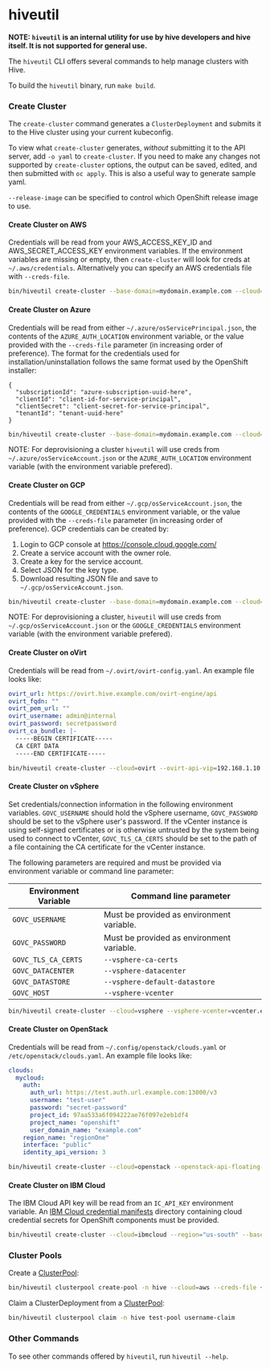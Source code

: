 # hiveutil

**NOTE: `hiveutil` is an internal utility for use by hive developers and
hive itself. It is not supported for general use.**

The `hiveutil` CLI offers several commands to help manage clusters with Hive.

To build the `hiveutil` binary, run `make build`.

### Create Cluster

The `create-cluster` command generates a `ClusterDeployment` and submits it to the Hive cluster using your current kubeconfig.

To view what `create-cluster` generates, *without* submitting it to the API server, add `-o yaml` to `create-cluster`. If you need to make any changes not supported by `create-cluster` options, the output can be saved, edited, and then submitted with `oc apply`. This is also a useful way to generate sample yaml.

`--release-image` can be specified to control which OpenShift release image to use.

#### Create Cluster on AWS

Credentials will be read from your AWS_ACCESS_KEY_ID and AWS_SECRET_ACCESS_KEY environment variables. If the environment variables are missing or empty, then `create-cluster` will look for creds at `~/.aws/credentials`. Alternatively you can specify an AWS credentials file with `--creds-file`.

```bash
bin/hiveutil create-cluster --base-domain=mydomain.example.com --cloud=aws mycluster
```

#### Create Cluster on Azure

Credentials will be read from either `~/.azure/osServicePrincipal.json`, the contents of the `AZURE_AUTH_LOCATION` environment variable, or the value provided with the `--creds-file` parameter (in increasing order of preference). The format for the credentials used for installation/uninstallation follows the same format used by the OpenShift installer:

```
{
  "subscriptionId": "azure-subscription-uuid-here",
  "clientId": "client-id-for-service-principal",
  "clientSecret": "client-secret-for-service-principal",
  "tenantId": "tenant-uuid-here"
}
```

```bash
bin/hiveutil create-cluster --base-domain=mydomain.example.com --cloud=azure --azure-base-domain-resource-group-name=myresourcegroup mycluster
```

NOTE: For deprovisioning a cluster `hiveutil` will use creds from `~/.azure/osServiceAccount.json` or the `AZURE_AUTH_LOCATION` environment variable (with the environment variable prefered).

#### Create Cluster on GCP

Credentials will be read from either `~/.gcp/osServiceAccount.json`, the contents of the `GOOGLE_CREDENTIALS` environment variable, or the value provided with the `--creds-file` parameter (in increasing order of preference). GCP credentials can be created by:

 1. Login to GCP console at https://console.cloud.google.com/
 1. Create a service account with the owner role.
 1. Create a key for the service account.
 1. Select JSON for the key type.
 1. Download resulting JSON file and save to `~/.gcp/osServiceAccount.json`.

```bash
bin/hiveutil create-cluster --base-domain=mydomain.example.com --cloud=gcp mycluster
```

NOTE: For deprovisioning a cluster, `hiveutil` will use creds from `~/.gcp/osServiceAccount.json` or the `GOOGLE_CREDENTIALS` environment variable (with the environment variable prefered).

#### Create Cluster on oVirt

Credentials will be read from `~/.ovirt/ovirt-config.yaml`. An example file looks like:
```yaml
ovirt_url: https://ovirt.hive.example.com/ovirt-engine/api
ovirt_fqdn: ""
ovirt_pem_url: ""
ovirt_username: admin@internal
ovirt_password: secretpassword
ovirt_ca_bundle: |-
  -----BEGIN CERTIFICATE-----
  CA CERT DATA
  -----END CERTIFICATE-----
```

```bash
bin/hiveutil create-cluster --cloud=ovirt --ovirt-api-vip=192.168.1.10  --ovirt-ingress-vip=192.168.1.11 --ovirt-network-name ovirtmgmt --ovirt-storage-domain-id storage-domain-UUID --ovirt-cluster-id ovirt-cluster-UUID --ovirt-ca-certs ~/ovirt-ca.pem --base-domain ovirt.hive.example.com mycluster
```

#### Create Cluster on vSphere

Set credentials/connection information in the following environment variables. `GOVC_USERNAME` should hold the vSphere username, `GOVC_PASSWORD` should be set to the vSphere user's password. If the vCenter instance is using self-signed certificates or is otherwise untrusted by the system being used to connect to vCenter, `GOVC_TLS_CA_CERTS` should be set to the path of a file containing the CA certificate for the vCenter instance. 

The following parameters are required and must be provided via environment variable or command line parameter:

| Environment Variable | Command line parameter                    |
| -------------------- | ----------------------------------------- |
| `GOVC_USERNAME `     | Must be provided as environment variable. |
| `GOVC_PASSWORD`      | Must be provided as environment variable. |
| `GOVC_TLS_CA_CERTS`  | `--vsphere-ca-certs`                      |
| `GOVC_DATACENTER`    | `--vsphere-datacenter`                    |
| `GOVC_DATASTORE`     | `--vsphere-default-datastore`             |
| `GOVC_HOST`          | `--vsphere-vcenter`                       |


```bash
bin/hiveutil create-cluster --cloud=vsphere --vsphere-vcenter=vcenter.example.com --vsphere-datacenter=dc1 --vsphere-default-datastore=ds1 --vsphere-api-vip=192.168.10.10 --vsphere-ingress-vip=192.168.10.11 --vsphere-cluster=devel --vsphere-network="VM Network" --vsphere-folder=/dc1/vm/mycluster --vsphere-ca-certs="/tmp/cert1.crt:/tmp/cert2.crt" --base-domain vmware.hive.example.com mycluster
```

#### Create Cluster on OpenStack

Credentials will be read from `~/.config/openstack/clouds.yaml` or `/etc/openstack/clouds.yaml`. An example file looks like:
```yaml
clouds:
  mycloud:
    auth:
      auth_url: https://test.auth.url.example.com:13000/v3
      username: "test-user"
      password: "secret-password"
      project_id: 97aa533a6f094222ae76f097e2eb1df4
      project_name: "openshift"
      user_domain_name: "example.com"
    region_name: "regionOne"
    interface: "public"
    identity_api_version: 3
```

```bash
bin/hiveutil create-cluster --cloud=openstack --openstack-api-floating-ip=192.168.1.2 --openstack-cloud=mycloud mycluster
```

#### Create Cluster on IBM Cloud

The IBM Cloud API key will be read from an `IC_API_KEY` environment variable. An [IBM Cloud credential manifests](./using-hive.md#ibm-cloud-credential-manifests) directory containing cloud credential secrets for OpenShift components must be provided.

```bash
bin/hiveutil create-cluster --cloud=ibmcloud --region="us-south" --base-domain=ibm.hive.openshift.com --manifests=/path/to/manifests/ --credentials-mode-manual mycluster
```

### Cluster Pools

Create a [ClusterPool](./clusterpools.md):

```bash
bin/hiveutil clusterpool create-pool -n hive --cloud=aws --creds-file ~/.aws/credentials --image-set openshift-46 --pull-secret-file ~/.pull-secret --region us-east-1 --size 5 test-pool
```

Claim a ClusterDeployment from a [ClusterPool](./clusterpools.md):

```bash
bin/hiveutil clusterpool claim -n hive test-pool username-claim
```

### Other Commands

To see other commands offered by `hiveutil`, run `hiveutil --help`.
